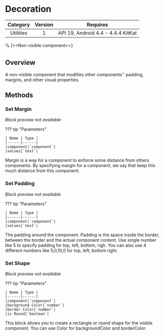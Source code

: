 # Decoration

| Category | Version | Requires |
|:--------:|:-------:|:--------:|
|Utilities|1|API 19, Android 4.4 - 4.4.4 KitKat|

:mag: {>>Non-visible component<<}

## Overview

A non-visible component that modifies other components'' padding, margins, and other visual properties.

## Methods

### Set Margin

_Block preview not available_

??? tip "Parameters"

    | Name | Type |
    |------|------|
    |component|`component`|
    |values|`text`|


Margin is a way for a component to enforce some distance from others components. By specifying margin for a component, we say that keep this much distance from this component.

### Set Padding

_Block preview not available_

??? tip "Parameters"

    | Name | Type |
    |------|------|
    |component|`component`|
    |values|`text`|


The padding around the component. Padding is the space inside the border, between the border and the actual component content. Use single number like 5 to specify padding for top, left, bottom, righ. You can also use 4 different numbers like 5,0,10,0 for top, left, bottom right.

### Set Shape

_Block preview not available_

??? tip "Parameters"

    | Name | Type |
    |------|------|
    |component|`component`|
    |background Color|`number`|
    |border Color|`number`|
    |is Round|`boolean`|


This block allows you to create a rectangle or round shape for the visible component. You can use Color for backgroundColor and borderColor.
